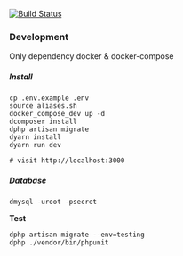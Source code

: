 [![Build Status](https://jenkins.rdok.dev/buildStatus/icon?job=spacex-explorer%2Frelease)](https://jenkins.rdok.dev/job/spacex-explorer/job/release/)

### Development
Only dependency docker & docker-compose

##### Install
```
cp .env.example .env 
source aliases.sh
docker_compose_dev up -d
dcomposer install
dphp artisan migrate
dyarn install
dyarn run dev

# visit http://localhost:3000
```

##### Database
`dmysql -uroot -psecret`

**Test**
```
dphp artisan migrate --env=testing
dphp ./vendor/bin/phpunit
```

